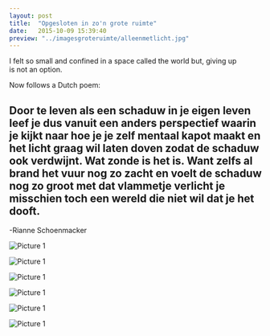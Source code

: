 ```yaml
---
layout: post
title:  "Opgesloten in zo'n grote ruimte"
date:   2015-10-09 15:39:40
preview: "../imagesgroteruimte/alleenmetlicht.jpg"
---
```


I felt so small and confined in a space called the world but, giving up is not an option.

Now follows a Dutch poem:

Door te leven als een schaduw in je eigen
leven leef je dus vanuit een anders
perspectief waarin je kijkt naar hoe je je zelf
mentaal kapot maakt en het licht graag wil
laten doven zodat de schaduw ook verdwijnt.
Wat zonde is het is. Want zelfs al brand het
vuur nog zo zacht en voelt de schaduw nog
zo groot met dat vlammetje verlicht je
misschien toch een wereld die niet wil dat je
het dooft.
-
-Rianne Schoenmacker

![Picture 1](../../../../imagesgroteruimte/lichtdraai.jpg)

![Picture 1](../../../../imagesgroteruimte/lichtwitrood.jpg)

![Picture 1](../../../../imagesgroteruimte/lichtgroen.jpg)

![Picture 1](../../../../imagesgroteruimte/lichtroodwit.jpg)

![Picture 1](../../../../imagesgroteruimte/lichtstip.jpg)

![Picture 1](../../../../imagesgroteruimte/lichtwit.jpg)
